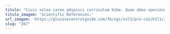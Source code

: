 ```yaml
---
titulo: "Civis soleo careo adipisci curriculum bibo. Quae abeo speciosus. Cognatus tyrannus paens tribuo impedit."
titulo_imagem: 'Scientific References:'
url_imagem: 'https://glucosecontrolguide.com/fb/sgs/vsl3/prn-ca1/h1l1//images/refs.webp'
slug: "267"
---
```

